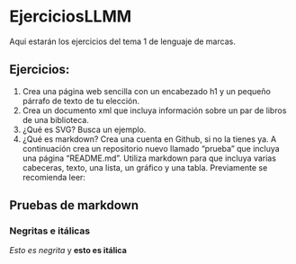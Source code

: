 # EjerciciosLLMM
Aqui estarán los ejercicios del tema 1 de lenguaje de marcas.

## Ejercicios:
1. Crea una página web sencilla con un encabezado h1 y un pequeño párrafo de texto de tu elección.
2. Crea un documento xml que incluya información sobre un par de libros de una biblioteca.
3. ¿Qué es SVG? Busca un ejemplo.
4. ¿Qué es markdown? Crea una cuenta en Github, si no la tienes ya. A continuación crea un repositorio nuevo llamado “prueba” que incluya una página “README.md”. Utiliza markdown para que incluya varias cabeceras, texto, una lista, un gráfico y una tabla. Previamente se recomienda leer:


## Pruebas de markdown

### Negritas e itálicas
*Esto es negrita* y 
**esto es itálica**

